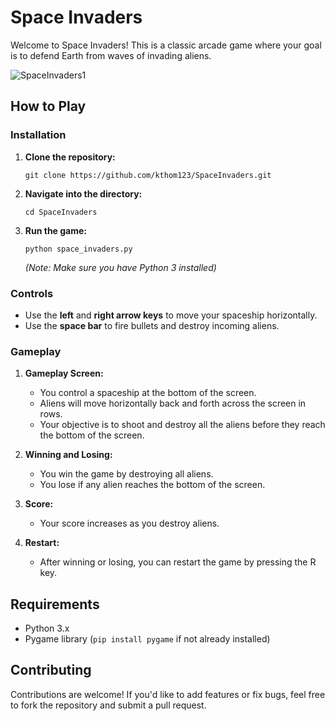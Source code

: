 # Space Invaders

Welcome to Space Invaders! This is a classic arcade game where your goal is to defend Earth from waves of invading aliens.

![SpaceInvaders1](https://github.com/kthom123/SpaceInvaders/assets/99015262/0add3f7c-edac-45c8-9acd-cc81b313e021)


## How to Play

### Installation

1. **Clone the repository:**
   ```
   git clone https://github.com/kthom123/SpaceInvaders.git
   ```
   
2. **Navigate into the directory:**
   ```
   cd SpaceInvaders
   ```

3. **Run the game:**
   ```
   python space_invaders.py
   ```
   *(Note: Make sure you have Python 3 installed)*

### Controls

- Use the **left** and **right arrow keys** to move your spaceship horizontally.
- Use the **space bar** to fire bullets and destroy incoming aliens.

### Gameplay

1. **Gameplay Screen:**
   - You control a spaceship at the bottom of the screen.
   - Aliens will move horizontally back and forth across the screen in rows.
   - Your objective is to shoot and destroy all the aliens before they reach the bottom of the screen.

3. **Winning and Losing:**
   - You win the game by destroying all aliens.
   - You lose if any alien reaches the bottom of the screen.

4. **Score:**
   - Your score increases as you destroy aliens.

5. **Restart:**
   - After winning or losing, you can restart the game by pressing the R key.

## Requirements

- Python 3.x
- Pygame library (`pip install pygame` if not already installed)

## Contributing

Contributions are welcome! If you'd like to add features or fix bugs, feel free to fork the repository and submit a pull request.
